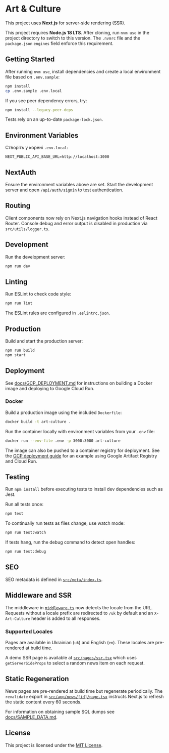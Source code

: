 # Art & Culture

This project uses **Next.js** for server-side rendering (SSR).

This project requires **Node.js 18 LTS**. After cloning, run `nvm use` in the
project directory to switch to this version. The `.nvmrc` file and the
`package.json` `engines` field enforce this requirement.

## Getting Started

After running `nvm use`, install dependencies and create a local environment file based on `.env.sample`:

```bash
npm install
cp .env.sample .env.local
```

If you see peer dependency errors, try:

```bash
npm install --legacy-peer-deps
```

Tests rely on an up-to-date `package-lock.json`.


## Environment Variables

Створіть у корені `.env.local`:
```
NEXT_PUBLIC_API_BASE_URL=http://localhost:3000
```

## NextAuth

Ensure the environment variables above are set. Start the development server and open `/api/auth/signin` to test authentication.


## Routing
Client components now rely on Next.js navigation hooks instead of React Router.
Console debug and error output is disabled in production via `src/utils/logger.ts`.
## Development

Run the development server:

```bash
npm run dev
```


## Linting

Run ESLint to check code style:

```bash
npm run lint
```

The ESLint rules are configured in `.eslintrc.json`.

## Production

Build and start the production server:

```bash
npm run build
npm start
```

## Deployment

See [docs/GCP_DEPLOYMENT.md](docs/GCP_DEPLOYMENT.md) for instructions on building a Docker image and deploying to Google Cloud Run.

### Docker

Build a production image using the included `Dockerfile`:

```bash
docker build -t art-culture .
```

Run the container locally with environment variables from your `.env` file:

```bash
docker run --env-file .env -p 3000:3000 art-culture
```

The image can also be pushed to a container registry for deployment. See the [GCP deployment guide](docs/GCP_DEPLOY.md) for an example using Google Artifact Registry and Cloud Run.



## Testing

Run `npm install` before executing tests to install dev dependencies such as Jest.

Run all tests once:

```bash
npm test
```

To continually run tests as files change, use watch mode:

```bash
npm run test:watch
```

If tests hang, run the debug command to detect open handles:

```bash
npm run test:debug
```

## SEO

SEO metadata is defined in [`src/meta/index.ts`](src/meta/index.ts).

## Middleware and SSR

The middleware in [`middleware.ts`](middleware.ts) now detects the locale from the
URL. Requests without a locale prefix are redirected to `/uk` by default and an
`X-Art-Culture` header is added to all responses.

### Supported Locales

Pages are available in Ukrainian (`uk`) and English (`en`). These locales are
pre-rendered at build time.

A demo SSR page is available at [`src/pages/ssr.tsx`](src/pages/ssr.tsx) which uses `getServerSideProps` to select a random news item on each request.

## Static Regeneration

News pages are pre-rendered at build time but regenerate periodically. The
`revalidate` export in [`src/app/news/[id]/page.tsx`](src/app/news/%5Bid%5D/page.tsx)
instructs Next.js to refresh the static content every 60 seconds.

For information on obtaining sample SQL dumps see [docs/SAMPLE_DATA.md](docs/SAMPLE_DATA.md).

## License

This project is licensed under the [MIT License](LICENSE).
